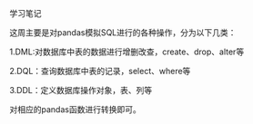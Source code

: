 学习笔记

这周主要是对pandas模拟SQL进行的各种操作，分为以下几类：

1.DML:对数据库中表的数据进行增删改查，create、drop、alter等

2.DQL：查询数据库中表的记录，select、where等

3.DDL：定义数据库操作对象，表、列等

对相应的pandas函数进行转换即可。